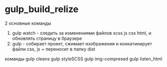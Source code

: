 # gulp_build_relize
2 основные команды
1) gulp watch - следить за изменениями файлов scss js css html, и обновлять страницу в браузере
2) gulp - собирает проект, сжимает изображения и конкатинирует файли css, js + переносит в папку dist

команды
gulp cleans
gulp styleSCSS
gulp img-compresed
gulp listen_html
